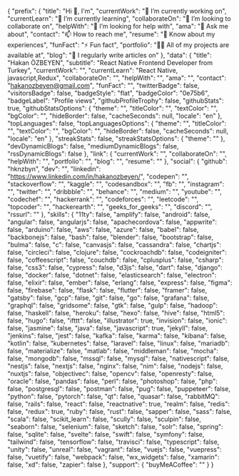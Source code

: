 {
  "prefix": {
    "title": "Hi 👋, I'm",
    "currentWork": "🔭 I’m currently working on",
    "currentLearn": "🌱 I’m currently learning",
    "collaborateOn": "👯 I’m looking to collaborate on",
    "helpWith": "🤝 I’m looking for help with",
    "ama": "💬 Ask me about",
    "contact": "📫 How to reach me",
    "resume": "📄 Know about my experiences",
    "funFact": "⚡ Fun fact",
    "portfolio": "👨‍💻 All of my projects are available at",
    "blog": "📝 I regularly write articles on"
  },
  "data": {
    "title": "Hakan ÖZBEYEN",
    "subtitle": "React Native Frontend Developer from Turkey",
    "currentWork": "",
    "currentLearn": "React Native, javascript,Redux",
    "collaborateOn": "",
    "helpWith": "",
    "ama": "",
    "contact": "hakanozbeyen@gmail.com",
    "funFact": "",
    "twitterBadge": false,
    "visitorsBadge": false,
    "badgeStyle": "flat",
    "badgeColor": "0e75b6",
    "badgeLabel": "Profile views",
    "githubProfileTrophy": false,
    "githubStats": true,
    "githubStatsOptions": {
      "theme": "",
      "titleColor": "",
      "textColor": "",
      "bgColor": "",
      "hideBorder": false,
      "cacheSeconds": null,
      "locale": "en"
    },
    "topLanguages": false,
    "topLanguagesOptions": {
      "theme": "",
      "titleColor": "",
      "textColor": "",
      "bgColor": "",
      "hideBorder": false,
      "cacheSeconds": null,
      "locale": "en"
    },
    "streakStats": false,
    "streakStatsOptions": { "theme": "" },
    "devDynamicBlogs": false,
    "mediumDynamicBlogs": false,
    "rssDynamicBlogs": false
  },
  "link": {
    "currentWork": "",
    "collaborateOn": "",
    "helpWith": "",
    "portfolio": "",
    "blog": "",
    "resume": ""
  },
  "social": {
    "github": "hknzbyn",
    "dev": "",
    "linkedin": "https://www.linkedin.com/in/hakanozbeyen/",
    "codepen": "",
    "stackoverflow": "",
    "kaggle": "",
    "codesandbox": "",
    "fb": "",
    "instagram": "",
    "twitter": "",
    "dribbble": "",
    "behance": "",
    "medium": "",
    "youtube": "",
    "codechef": "",
    "hackerrank": "",
    "codeforces": "",
    "leetcode": "",
    "topcoder": "",
    "hackerearth": "",
    "geeks_for_geeks": "",
    "discord": "",
    "rssurl": ""
  },
  "skills": {
    "11ty": false,
    "amplify": false,
    "android": false,
    "angular": false,
    "angularjs": false,
    "apachecordova": false,
    "appwrite": false,
    "arduino": false,
    "aws": false,
    "azure": false,
    "babel": false,
    "backbonejs": false,
    "bash": false,
    "blender": false,
    "bootstrap": false,
    "bulma": false,
    "c": false,
    "canvasjs": false,
    "cassandra": false,
    "chartjs": false,
    "circleci": false,
    "clojure": false,
    "cockroachdb": false,
    "codeigniter": false,
    "coffeescript": false,
    "couchdb": false,
    "cplusplus": false,
    "csharp": false,
    "css3": false,
    "cypress": false,
    "d3js": false,
    "dart": false,
    "django": false,
    "docker": false,
    "dotnet": false,
    "elasticsearch": false,
    "electron": false,
    "elixir": false,
    "ember": false,
    "erlang": false,
    "express": false,
    "figma": false,
    "firebase": false,
    "flask": false,
    "flutter": false,
    "framer": false,
    "gatsby": false,
    "gcp": false,
    "git": false,
    "go": false,
    "grafana": false,
    "graphql": false,
    "gridsome": false,
    "gtk": false,
    "gulp": false,
    "hadoop": false,
    "haskell": false,
    "heroku": false,
    "hexo": false,
    "hive": false,
    "html5": false,
    "hugo": false,
    "ifttt": false,
    "illustrator": true,
    "invision": false,
    "ionic": false,
    "jasmine": false,
    "java": false,
    "javascript": true,
    "jekyll": false,
    "jenkins": false,
    "jest": false,
    "kafka": false,
    "karma": false,
    "kibana": false,
    "kotlin": false,
    "kubernetes": false,
    "laravel": false,
    "linux": false,
    "mariadb": false,
    "materialize": false,
    "matlab": false,
    "middleman": false,
    "mocha": false,
    "mongodb": false,
    "mssql": false,
    "mysql": false,
    "nativescript": false,
    "nestjs": false,
    "nextjs": false,
    "nginx": false,
    "nim": false,
    "nodejs": false,
    "nuxtjs": false,
    "objectivec": false,
    "opencv": false,
    "openresty": false,
    "oracle": false,
    "pandas": false,
    "perl": false,
    "photoshop": false,
    "php": false,
    "postgresql": false,
    "postman": false,
    "pug": false,
    "puppeteer": false,
    "python": false,
    "pytorch": false,
    "qt": false,
    "quasar": false,
    "rabbitMQ": false,
    "rails": false,
    "react": false,
    "reactnative": true,
    "realm": false,
    "redis": false,
    "redux": true,
    "ruby": false,
    "rust": false,
    "sapper": false,
    "sass": false,
    "scala": false,
    "scikit_learn": false,
    "scully": false,
    "sculpin": false,
    "seaborn": false,
    "selenium": false,
    "sketch": false,
    "solr": false,
    "spring": false,
    "sqlite": false,
    "svelte": false,
    "swift": false,
    "symfony": false,
    "tailwind": false,
    "tensorflow": false,
    "travisci": false,
    "typescript": false,
    "unity": false,
    "unreal": false,
    "vagrant": false,
    "vuejs": false,
    "vuepress": false,
    "vuetify": false,
    "webpack": false,
    "wx_widgets": false,
    "xamarin": false,
    "xd": false,
    "zapier": false
  },
  "support": { "buyMeACoffee": "" }
}
